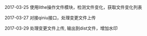 2017-03-25 使用lithe操作文件模块，检测文件变化，获取文件变化列表 

2017-03-27 对接qiniu接口，处理变更文件上传 

2017-03-29 处理变更文件上传, 输出到dist文件，增加水印
